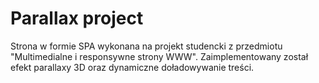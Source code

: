 # Parallax project
Strona w formie SPA wykonana na projekt studencki z przedmiotu "Multimedialne i responsywne strony WWW". Zaimplementowany został efekt parallaxy 3D oraz dynamiczne doładowywanie treści.
